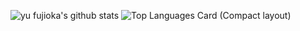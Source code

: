 ![yu fujioka's github stats](https://github-readme-stats.vercel.app/api?username=fujiokayu&count_private=true&show_icons=true)
![Top Languages Card (Compact layout)](https://github-readme-stats.vercel.app/api/top-langs/?username=fujiokayu&layout=compact)
<!--
**fujiokayu/fujiokayu** is a ✨ _special_ ✨ repository because its `README.md` (this file) appears on your GitHub profile.

Here are some ideas to get you started:

- 🔭 I’m currently working on ...
- 🌱 I’m currently learning ...
- 👯 I’m looking to collaborate on ...
- 🤔 I’m looking for help with ...
- 💬 Ask me about ...
- 📫 How to reach me: ...
- 😄 Pronouns: ...
- ⚡ Fun fact: ...
-->
